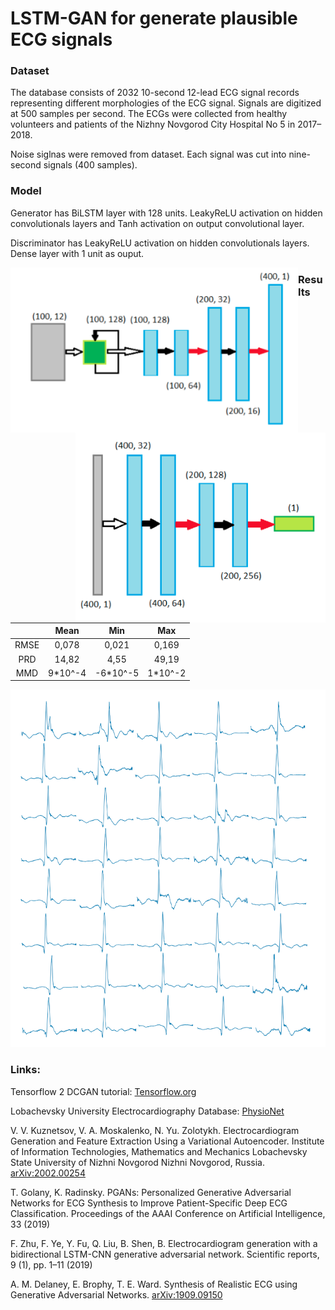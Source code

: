 # LSTM-GAN for generate plausible ECG signals

### Dataset

The database consists of 2032 10-second 12-lead ECG signal records representing different morphologies of the ECG signal. 
Signals are digitized at 500 samples per second.
The ECGs were collected from healthy volunteers and patients of the Nizhny Novgorod City Hospital No 5 in 2017–2018.

Noise siglnas were removed from dataset. Each signal was cut into nine-second signals (400 samples).

### Model

Generator has BiLSTM layer with 128 units. LeakyReLU activation on hidden convolutionals layers and Tanh activation on output convolutional layer.

Discriminator has LeakyReLU activation on hidden convolutionals layers. Dense layer with 1 unit as ouput.

<img align="left" src="images/generator.png" alt="Generator" width="460"/>
<img align="right" src="images/discriminator.png" alt="Discriminator" width="400"/>



### Results

|      | Mean    | Min      | Max     |
| :--: | :-----: | :------: | :-----: |
| RMSE | 0,078   | 0,021    | 0,169   |
| PRD  | 14,82   | 4,55     | 49,19   |
| MMD  | 9*10^-4 | -6*10^-5 | 1*10^-2 |

![generated ecg](images/generated_ecg.png "generated ecg")

### Links:

Tensorflow 2 DCGAN tutorial: [Tensorflow.org](https://www.tensorflow.org/beta/tutorials/generative/dcgan.ipynb)

Lobachevsky University Electrocardiography Database: [PhysioNet](https://doi.org/10.13026/qweb-sr17)

V. V. Kuznetsov, V. A. Moskalenko, N. Yu. Zolotykh. Electrocardiogram Generation and Feature Extraction Using a Variational Autoencoder. Institute of Information Technologies, Mathematics and Mechanics Lobachevsky State University of Nizhni Novgorod Nizhni Novgorod, Russia. [arXiv:2002.00254](https://arxiv.org/abs/2002.00254)

T. Golany, K. Radinsky. PGANs: Personalized Generative Adversarial Networks for ECG Synthesis to Improve Patient-Specific Deep ECG Classification. Proceedings of the AAAI Conference on Artificial Intelligence, 33 (2019)

F. Zhu, F. Ye, Y. Fu, Q. Liu, B. Shen, B. Electrocardiogram generation with a bidirectional LSTM-CNN generative adversarial network. Scientific reports, 9 (1), pp. 1–11 (2019)

A. M. Delaney, E. Brophy, T. E. Ward. Synthesis of Realistic ECG using Generative Adversarial Networks. [arXiv:1909.09150](https://arxiv.org/abs/1909.09150)
